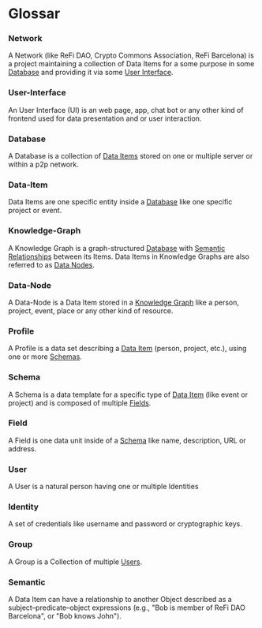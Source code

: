 # Glossar
### Network
A Network (like ReFi DAO, Crypto Commons Association, ReFi Barcelona) is a project maintaining a collection of Data Items for a some purpose in some [Database](#database) and providing it via some [User Interface](#User-Interface).
### User-Interface
An User Interface (UI) is an web page, app, chat bot or any other kind of frontend used for data presentation and or user interaction.
### Database
A Database is a collection of [Data Items](#Data-Item) stored on one or multiple server or within a p2p network.
### Data-Item
Data Items are one specific entity inside a [Database](#database) like one specific project or event.
### Knowledge-Graph
A Knowledge Graph is a graph-structured [Database](#Database) with [Semantic Relationships](#Semantic) between its Items. Data Items in Knowledge Graphs are also referred to as [Data Nodes](#Data-Node).
### Data-Node
A Data-Node is a Data Item stored in a [Knowledge Graph](#Knowledge%20Graph) like a person, project, event, place or any other kind of resource.
### Profile
A Profile is a data set describing a [Data Item](#Data-Item) (person, project, etc.), using one or more [Schemas](#Schema).
### Schema
A Schema is a data template for a specific type of [Data Item](#Data-Item) (like event or project) and is composed of multiple [Fields](#Filed).
### Field
A Field is one data unit inside of a [Schema](#Schema) like name, description, URL or address.
### User
A User is a natural person having one or multiple Identities
### Identity
A set of credentials like username and password or cryptographic keys.
### Group
A Group is a Collection of multiple [Users](#User).
### Semantic
A Data Item can have a relationship to another Object described as a subject–predicate–object expressions (e.g., "Bob is member of ReFi DAO Barcelona", or "Bob knows John").